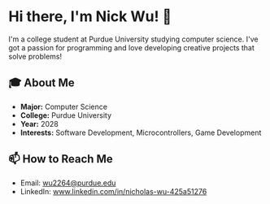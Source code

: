 # Hi there, I'm Nick Wu! 👋

I'm a college student at Purdue University studying computer science. I've got a passion for programming and love developing creative projects that solve problems!

## 🎓 About Me

- **Major:** Computer Science
- **College:** Purdue University
- **Year:** 2028
- **Interests:** Software Development, Microcontrollers, Game Development

## 📫 How to Reach Me

- Email: wu2264@purdue.edu
- LinkedIn: www.linkedin.com/in/nicholas-wu-425a51276


